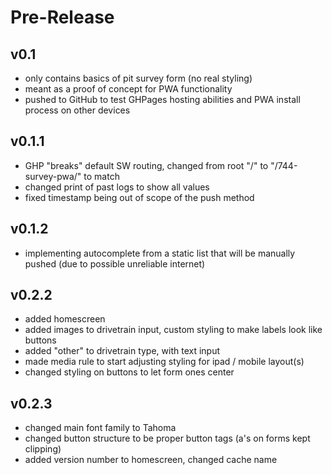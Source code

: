 # Pre-Release
## v0.1
- only contains basics of pit survey form (no real styling)
- meant as a proof of concept for PWA functionality
- pushed to GitHub to test GHPages hosting abilities and PWA install process on other devices

## v0.1.1
- GHP "breaks" default SW routing, changed from root "/" to "/744-survey-pwa/" to match
- changed print of past logs to show all values
- fixed timestamp being out of scope of the push method

## v0.1.2
- implementing autocomplete from a static list that will be manually pushed (due to possible unreliable internet)

## v0.2.2
- added homescreen
- added images to drivetrain input, custom styling to make labels look like buttons
- added "other" to drivetrain type, with text input
- made media rule to start adjusting styling for ipad / mobile layout(s)
- changed styling on buttons to let form ones center

## v0.2.3
- changed main font family to Tahoma
- changed button structure to be proper button tags (a's on forms kept clipping)
- added version number to homescreen, changed cache name